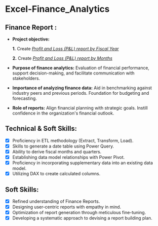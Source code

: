 # Excel-Finance_Analytics


## Finance Report :

- **Project objective:** 

    **1.** Create _[Profit and Loss (P&L) report by Fiscal Year](https://github.com/mrityu-pratap/Excel-Finance_Analytics/blob/main/p%20%26%20l%20year.pdf)_

   **2.** Create _[Profit and Loss (P&L) report by Months](https://github.com/mrityu-pratap/Excel-Finance_Analytics/blob/main/p%20%26%20l%20month.pdf)_

- **Purpose of finance analytics:** Evaluation of financial performance, support decision-making, and facilitate communication with stakeholders.

- **Importance of analyzing finance data:** Aid in benchmarking against industry peers and previous periods. Foundation for budgeting and forecasting.

- **Role of reports:** Align financial planning with strategic goals. Instill confidence in the organization's financial outlook.


## Technical & Soft Skills:
- [x]	Proficiency in ETL methodology (Extract, Transform, Load).
- [x]	Skills to generate a date table using Power Query.
- [x]	Ability to derive fiscal months and quarters.
- [x]	Establishing data model relationships with Power Pivot.
- [x]	Proficiency in incorporating supplementary data into an existing data model.
- [x]	Utilizing DAX to create calculated columns.

## Soft Skills:
- [x]	Refined understanding of Finance Reports.
- [x]	Designing user-centric reports with empathy in mind.
- [x]	Optimization of report generation through meticulous fine-tuning.
- [x]	Developing a systematic approach to devising a report building plan.
